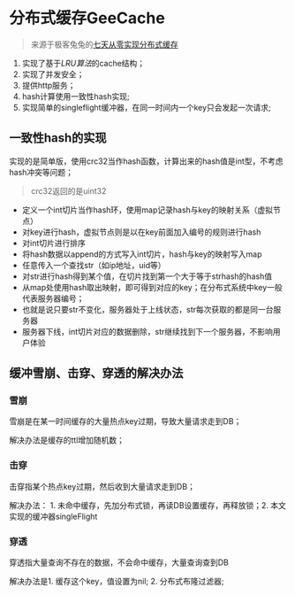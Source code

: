 # 分布式缓存GeeCache

> 来源于极客兔兔的[七天从零实现分布式缓存](https://geektutu.com/post/geecache-day4.html)

1. 实现了基于*LRU算法*的cache结构；
2. 实现了并发安全；
3. 提供http服务；
4. hash计算使用一致性hash实现;
5. 实现简单的singleflight缓冲器，在同一时间内一个key只会发起一次请求;


## 一致性hash的实现
实现的是简单版，使用crc32当作hash函数，计算出来的hash值是int型，不考虑hash冲突等问题；
> crc32返回的是uint32
- 定义一个int切片当作hash环，使用map记录hash与key的映射关系（虚拟节点）
- 对key进行hash，虚拟节点则是以在key前面加入编号的规则进行hash
- 对int切片进行排序
- 将hash数据以append的方式写入int切片，hash与key的映射写入map
- 任意传入一个查找str（如ip地址，uid等）
- 对str进行hash得到某个值，在切片找到第一个大于等于strhash的hash值
- 从map处使用hash取出映射，即可得到对应的key；在分布式系统中key一般代表服务器编号；
- 也就是说只要str不变化，服务器处于上线状态，str每次获取的都是同一台服务器
- 服务器下线，int切片对应的数据删除，str继续找到下一个服务器，不影响用户体验


## 缓冲雪崩、击穿、穿透的解决办法
### 雪崩
雪崩是在某一时间缓存的大量热点key过期，导致大量请求走到DB；

解决办法是缓存的ttl增加随机数；

### 击穿
击穿指某个热点key过期，然后收到大量请求走到DB；

解决办法： 1. 未命中缓存，先加分布式锁，再读DB设置缓存，再释放锁；2. 本文实现的缓冲器singleFlight

### 穿透
穿透指大量查询不存在的数据，不会命中缓存，大量查询查到DB

解决办法是1. 缓存这个key，值设置为nil; 2. 分布式布隆过滤器;